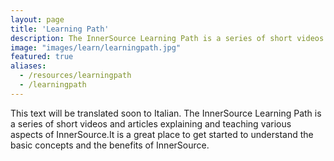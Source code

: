 ```yaml
---
layout: page
title: 'Learning Path'
description: The InnerSource Learning Path is a series of short videos and articles explaining and teaching various aspects of InnerSource. It is a great place to get started to understand the basic concepts and the benefits of InnerSource.
image: "images/learn/learningpath.jpg"
featured: true
aliases:
  - /resources/learningpath
  - /learningpath
---
```


This text will be translated soon to Italian. The InnerSource Learning Path is a series of short videos and articles explaining and teaching various aspects of InnerSource.It is a great place to get started to understand the basic concepts and the benefits of InnerSource.